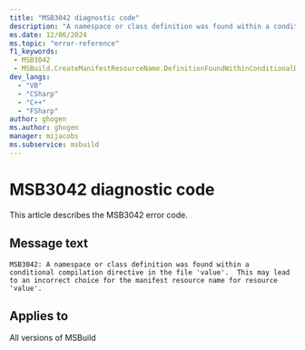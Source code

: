 ```yaml
---
title: "MSB3042 diagnostic code"
description: "A namespace or class definition was found within a conditional compilation directive in the file 'value'.  This may lead to an incorrect choice for the manifest resource name for resource 'value'."
ms.date: 12/06/2024
ms.topic: "error-reference"
f1_keywords:
 - MSB3042
 - MSBuild.CreateManifestResourceName.DefinitionFoundWithinConditionalDirective
dev_langs:
  - "VB"
  - "CSharp"
  - "C++"
  - "FSharp"
author: ghogen
ms.author: ghogen
manager: mijacobs
ms.subservice: msbuild
---
```


# MSB3042 diagnostic code

<!-- :::ErrorDefinitionDescription::: -->
<!-- :::editable-content name="introDescription"::: -->
This article describes the MSB3042 error code.
<!-- :::editable-content-end::: -->

## Message text

```output
MSB3042: A namespace or class definition was found within a conditional compilation directive in the file 'value'.  This may lead to an incorrect choice for the manifest resource name for resource 'value'.
```

<!-- :::editable-content name="postOutputDescription"::: -->
<!--
{StrBegin="MSB3042: "}
-->
<!-- :::editable-content-end::: -->
<!-- :::ErrorDefinitionDescription-end::: -->

## Applies to

All versions of MSBuild
